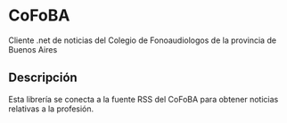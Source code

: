 # CoFoBA
Cliente .net de noticias del Colegio de Fonoaudiologos de la provincia de Buenos Aires

## Descripción 
Esta librería se conecta a la fuente RSS del CoFoBA para obtener noticias relativas a la profesión. 
